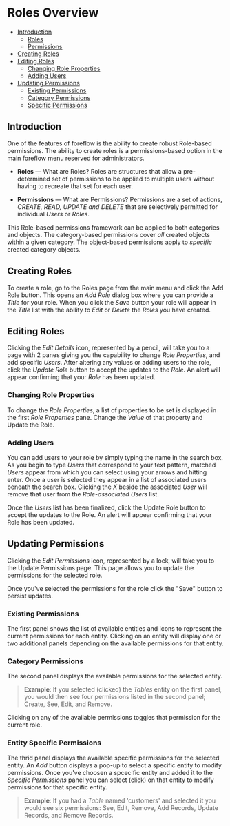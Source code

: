# Roles Overview

-   [Introduction](#introduction)
    -   [Roles](#roles)
    -   [Permissions](#permissions)
-   [Creating Roles](#creating-roles)
-   [Editing Roles](#editing-roles)
    -   [Changing Role Properties](#changing-role-properties)
    -   [Adding Users](#adding-users)
-   [Updating Permissions](#updating-permissions)
    -   [Existing Permissions](#existing-permissions)
    -   [Category Permissions](#category-permissions)
    -   [Specific Permissions](#specific-permissions)

<a name="introduction"></a>

## Introduction

One of the features of foreflow is the ability to create robust Role-based permissions. The ability to create roles is a permissions-based option in the main foreflow menu reserved for administrators. 

<a name="roles"></a>

- **Roles** &mdash; What are Roles?  Roles are structures that allow a pre-determined set of permissions to be applied to multiple users without having to recreate that set for each user.

<a name="Permissions"></a>

- **Permissions** &mdash; What are Permissions? Permissions are a set of actions, _CREATE, READ, UPDATE and DELETE_ that are selectively permitted for individual _Users_ or _Roles_.


This Role-based permissions framework can be applied to both categories and objects. The category-based permissions cover _all_ created objects within a given category. The object-based permissions apply to _specific_ created category objects. 

<a name="creating-roles"></a>

## Creating Roles

To create a role, go to the Roles page from the main menu and click the Add Role button.  This opens an _Add Role_ dialog box where you can provide a _Title_ for your role.  When you click the _Save_ button your role will appear in the _Title_ list with the ability to _Edit_ or _Delete_ the _Roles_ you have created.

<a name="editing-roles"></a>

## Editing Roles

Clicking the _Edit Details_ icon, represented by a pencil, will take you to a page with 2 panes giving you the capability to change _Role Properties_, and add specific _Users_.  After altering any values or adding users to the role, click the _Update Role_ button to accept the updates to the _Role_.  An alert will appear confirming that your _Role_ has been updated.

<a name="changing-role-properties"></a>

### Changing Role Properties

To change the _Role Properties_, a list of properties to be set is displayed in the first _Role Properties_ pane.  Change the _Value_ of that property and Update the Role.

<a name="adding-users"></a>

### Adding Users

You can add users to your role by simply typing the name in the search box.  As you begin to type _Users_ that correspond to your text pattern, matched _Users_ appear from which you can select using your arrows and hitting enter.  Once a user is selected they appear in a list of associated users beneath the search box.  Clicking the _X_ beside the associated _User_ will remove that user from the _Role-associated Users_ list.

Once the _Users_ list has been finalized, click the Update Role button to accept the updates to the Role. An alert will appear confirming that your Role has been updated.

<a name="updating-permissions"></a>

## Updating Permissions

Clicking the _Edit Permissions_ icon, represented by a lock, will take you to the Update Permissions page. This page allows you to update the permissions for the selected role.

Once you've selected the permissions for the role click the "Save" button to persist updates.

<a name="existing-permissions"></a>

### Existing Permissions

The first panel shows the list of available entities and icons to represent the current permissions for each entity. Clicking on an entity will display one or two additional panels depending on the available permissions for that entity.

<a name="category-permissions"></a>

### Category Permissions

The second panel displays the available permissions for the selected entity.

> **Example**: If you selected (clicked) the _Tables_ entity on the first panel, you would then see four permissions listed in the second panel; Create, See, Edit, and Remove.

Clicking on any of the available permissions toggles that permission for the current role.

<a name="specific-permissions"></a>

### Entity Specific Permissions

The thrid panel displays the available specific permissions for the selected entity. An _Add_ button displays a pop-up to select a specific entity to modify permissions. Once you've choosen a spcecific entity and added it to the _Specific Permissions_ panel you can select (click) on that entity to modify permissions for that specific entity.

> **Example**: If you had a _Table_ named 'customers' and selected it you would see six permissions: See, Edit, Remove, Add Records, Update Records, and Remove Records.